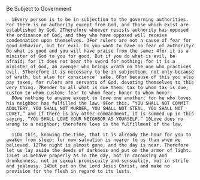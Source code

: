 
Be Subject to Government

      1Every person is to be in subjection to the governing authorities. For there is no authority except from God, and those which exist are established by God. 2Therefore whoever resists authority has opposed the ordinance of God; and they who have opposed will receive condemnation upon themselves. 3For rulers are not a cause of fear for good behavior, but for evil. Do you want to have no fear of authority? Do what is good and you will have praise from the same; 4for it is a minister of God to you for good. But if you do what is evil, be afraid; for it does not bear the sword for nothing; for it is a minister of God, an avenger who brings wrath on the one who practices evil. 5Therefore it is necessary to be in subjection, not only because of wrath, but also for conscience’ sake. 6For because of this you also pay taxes, for rulers are servants of God, devoting themselves to this very thing. 7Render to all what is due them: tax to whom tax is due; custom to whom custom; fear to whom fear; honor to whom honor.
      8Owe nothing to anyone except to love one another; for he who loves his neighbor has fulfilled the law. 9For this, “YOU SHALL NOT COMMIT ADULTERY, YOU SHALL NOT MURDER, YOU SHALL NOT STEAL, YOU SHALL NOT COVET,” and if there is any other commandment, it is summed up in this saying, “YOU SHALL LOVE YOUR NEIGHBOR AS YOURSELF.” 10Love does no wrong to a neighbor; therefore love is the fulfillment of the law.

      11Do this, knowing the time, that it is already the hour for you to awaken from sleep; for now salvation is nearer to us than when we believed. 12The night is almost gone, and the day is near. Therefore let us lay aside the deeds of darkness and put on the armor of light. 13Let us behave properly as in the day, not in carousing and drunkenness, not in sexual promiscuity and sensuality, not in strife and jealousy. 14But put on the Lord Jesus Christ, and make no provision for the flesh in regard to its lusts.